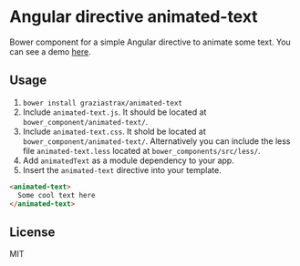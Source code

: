 # Angular directive animated-text
Bower component for a simple Angular directive to animate some text. You can see a demo [here](http://gracegrace.me/#/demos/animated-text "Animated text demo").

## Usage
1. `bower install graziastrax/animated-text`
2. Include `animated-text.js`. It should be located at `bower_component/animated-text/`.
3. Include `animated-text.css`. It shold be located at `bower_component/animated-text/`. Alternatively you can include the less file `animated-text.less` located at `bower_components/src/less/`.
4. Add `animatedText` as a module dependency to your app.
5. Insert the `animated-text` directive into your template.

```html
<animated-text>
  Some cool text here
</animated-text>
```

## License
MIT
